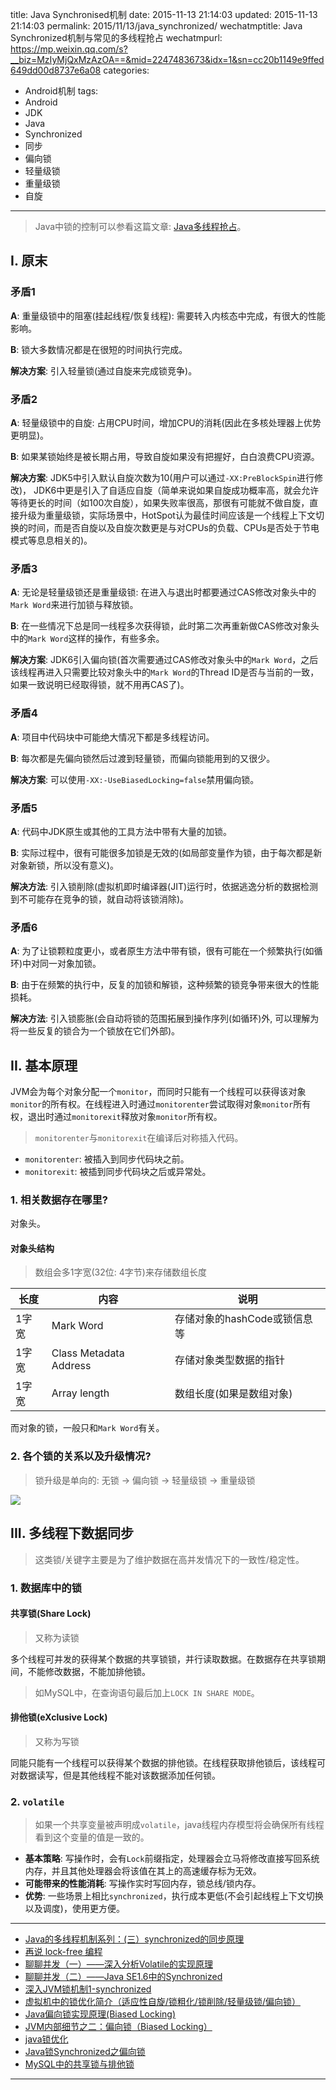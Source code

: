 title: Java Synchronised机制
date: 2015-11-13 21:14:03
updated: 2015-11-13 21:14:03
permalink: 2015/11/13/java_synchronized/
wechatmptitle: Java Synchronized机制与常见的多线程抢占
wechatmpurl: https://mp.weixin.qq.com/s?__biz=MzIyMjQxMzAzOA==&mid=2247483673&idx=1&sn=cc20b1149e9ffed649dd00d8737e6a08
categories:
- Android机制
tags:
- Android
- JDK
- Java
- Synchronized
- 同步
- 偏向锁
- 轻量级锁
- 重量级锁
- 自旋

---

> Java中锁的控制可以参看这篇文章: [Java多线程抢占](http://blog.dreamtobe.cn/2015/03/25/Java多线程抢占/)。

## I. 原末

### 矛盾1

**A**: 重量级锁中的阻塞(挂起线程/恢复线程): 需要转入内核态中完成，有很大的性能影响。

**B**: 锁大多数情况都是在很短的时间执行完成。

**解决方案**: 引入轻量锁(通过自旋来完成锁竞争)。

<!-- more -->

### 矛盾2

**A**: 轻量级锁中的自旋: 占用CPU时间，增加CPU的消耗(因此在多核处理器上优势更明显)。

**B**: 如果某锁始终是被长期占用，导致自旋如果没有把握好，白白浪费CPU资源。

**解决方案**: JDK5中引入默认自旋次数为10(用户可以通过`-XX:PreBlockSpin`进行修改)， JDK6中更是引入了自适应自旋（简单来说如果自旋成功概率高，就会允许等待更长的时间（如100次自旋），如果失败率很高，那很有可能就不做自旋，直接升级为重量级锁，实际场景中，HotSpot认为最佳时间应该是一个线程上下文切换的时间，而是否自旋以及自旋次数更是与对CPUs的负载、CPUs是否处于节电模式等息息相关的)。

### 矛盾3

**A**: 无论是轻量级锁还是重量级锁: 在进入与退出时都要通过CAS修改对象头中的`Mark Word`来进行加锁与释放锁。

**B**: 在一些情况下总是同一线程多次获得锁，此时第二次再重新做CAS修改对象头中的`Mark Word`这样的操作，有些多余。

**解决方案**: JDK6引入偏向锁(首次需要通过CAS修改对象头中的`Mark Word`，之后该线程再进入只需要比较对象头中的`Mark Word`的Thread ID是否与当前的一致，如果一致说明已经取得锁，就不用再CAS了)。

### 矛盾4

**A**: 项目中代码块中可能绝大情况下都是多线程访问。

**B**: 每次都是先偏向锁然后过渡到轻量锁，而偏向锁能用到的又很少。

**解决方案**: 可以使用`-XX:-UseBiasedLocking=false`禁用偏向锁。

### 矛盾5

**A**: 代码中JDK原生或其他的工具方法中带有大量的加锁。

**B**: 实际过程中，很有可能很多加锁是无效的(如局部变量作为锁，由于每次都是新对象新锁，所以没有意义)。

**解决方法**: 引入锁削除(虚拟机即时编译器(JIT)运行时，依据逃逸分析的数据检测到不可能存在竞争的锁，就自动将该锁消除)。

### 矛盾6

**A**: 为了让锁颗粒度更小，或者原生方法中带有锁，很有可能在一个频繁执行(如循环)中对同一对象加锁。

**B**: 由于在频繁的执行中，反复的加锁和解锁，这种频繁的锁竞争带来很大的性能损耗。

**解决方法**: 引入锁膨胀(会自动将锁的范围拓展到操作序列(如循环)外, 可以理解为将一些反复的锁合为一个锁放在它们外部)。


## II. 基本原理

JVM会为每个对象分配一个`monitor`，而同时只能有一个线程可以获得该对象`monitor`的所有权。在线程进入时通过`monitorenter`尝试取得对象`monitor`所有权，退出时通过`monitorexit`释放对象`monitor`所有权。

> `monitorenter`与`monitorexit`在编译后对称插入代码。

- `monitorenter`: 被插入到同步代码块之前。
- `monitorexit`: 被插到同步代码块之后或异常处。


### 1. 相关数据存在哪里?

对象头。

#### 对象头结构
> 数组会多1字宽(32位: 4字节)来存储数组长度

长度 | 内容 | 说明
-|-|-
1字宽 | Mark Word | 存储对象的hashCode或锁信息等
1字宽 | Class Metadata Address | 存储对象类型数据的指针
1字宽 | Array length | 数组长度(如果是数组对象)

而对象的锁，一般只和`Mark Word`有关。

### 2. 各个锁的关系以及升级情况?

> 锁升级是单向的: 无锁 -> 偏向锁 -> 轻量级锁 -> 重量级锁

![](/img/java_synchronized.png)

## III. 多线程下数据同步

> 这类锁/关键字主要是为了维护数据在高并发情况下的一致性/稳定性。

### 1. 数据库中的锁

#### 共享锁(Share Lock)

> 又称为读锁

多个线程可并发的获得某个数据的共享锁锁，并行读取数据。在数据存在共享锁期间，不能修改数据，不能加排他锁。

> 如MySQL中，在查询语句最后加上`LOCK IN SHARE MODE`。

#### 排他锁(eXclusive Lock)

> 又称为写锁

同能只能有一个线程可以获得某个数据的排他锁。在线程获取排他锁后，该线程可对数据读写，但是其他线程不能对该数据添加任何锁。

### 2. `volatile`

> 如果一个共享变量被声明成`volatile`，java线程内存模型将会确保所有线程看到这个变量的值是一致的。

- **基本策略**: 写操作时，会有`Lock`前缀指定，处理器会立马将修改直接写回系统内存，并且其他处理器会将该值在其上的高速缓存标为无效。
- **可能带来的性能消耗**: 写操作实时写回内存，锁总线/锁内存。
- **优势**: 一些场景上相比`synchronized`，执行成本更低(不会引起线程上下文切换以及调度)，使用更方便。

---

- [Java的多线程机制系列：(三）synchronized的同步原理](http://www.cnblogs.com/mengheng/p/3491304.html)
- [再说 lock-free 编程](http://www.cnblogs.com/lucifer1982/archive/2009/04/08/1431992.html)
- [聊聊并发（一）——深入分析Volatile的实现原理](http://www.infoq.com/cn/articles/ftf-java-volatile)
- [聊聊并发（二）——Java SE1.6中的Synchronized](http://www.infoq.com/cn/articles/java-se-16-synchronized)
- [深入JVM锁机制1-synchronized](http://blog.csdn.net/chen77716/article/details/6618779)
- [虚拟机中的锁优化简介（适应性自旋/锁粗化/锁削除/轻量级锁/偏向锁）](http://icyfenix.iteye.com/blog/1018932)
- [Java偏向锁实现原理(Biased Locking)](http://my.oschina.net/u/140462/blog/490897)
- [JVM内部细节之二：偏向锁（Biased Locking）](http://www.cnblogs.com/javaminer/p/3892288.html)
- [java锁优化](http://luojinping.com/2015/07/09/java锁优化/)
- [Java锁Synchronized之偏向锁](http://blog.sina.com.cn/s/blog_c038e9930102v2hs.html)
- [MySQL中的共享锁与排他锁](http://www.hollischuang.com/archives/923)

---
